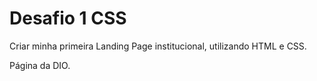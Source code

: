 # Desafio 1 CSS

Criar minha primeira Landing Page institucional, utilizando HTML e CSS.

Página da DIO.
